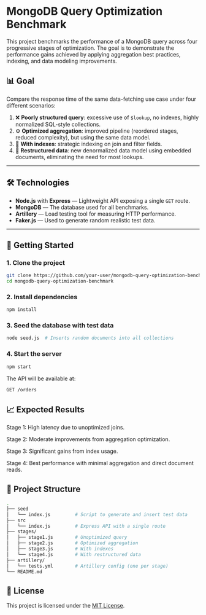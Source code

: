# MongoDB Query Optimization Benchmark

This project benchmarks the performance of a MongoDB query across four progressive stages of optimization. The goal is to demonstrate the performance gains achieved by applying aggregation best practices, indexing, and data modeling improvements.

## 📊 Goal

Compare the response time of the same data-fetching use case under four different scenarios:

1. ❌ **Poorly structured query**: excessive use of `$lookup`, no indexes, highly normalized SQL-style collections.
2. ⚙️ **Optimized aggregation**: improved pipeline (reordered stages, reduced complexity), but using the same data model.
3. 🧭 **With indexes**: strategic indexing on join and filter fields.
4. 🧱 **Restructured data**: new denormalized data model using embedded documents, eliminating the need for most lookups.

---

## 🛠️ Technologies

- **Node.js** with **Express** — Lightweight API exposing a single `GET` route.
- **MongoDB** — The database used for all benchmarks.
- **Artillery** — Load testing tool for measuring HTTP performance.
- **Faker.js** — Used to generate random realistic test data.

---

## 🚀 Getting Started

### 1. Clone the project

```bash
git clone https://github.com/your-user/mongodb-query-optimization-benchmark.git
cd mongodb-query-optimization-benchmark
```

### 2. Install dependencies

```bash
npm install
```

### 3. Seed the database with test data

```bash
node seed.js  # Inserts random documents into all collections
```

### 4. Start the server

```bash
npm start
```

The API will be available at:

```bash
GET /orders
```

## 📈 Expected Results

Stage 1: High latency due to unoptimized joins.

Stage 2: Moderate improvements from aggregation optimization.

Stage 3: Significant gains from index usage.

Stage 4: Best performance with minimal aggregation and direct document reads.

## 📂 Project Structure

```bash
.
├── seed
│   └── index.js         # Script to generate and insert test data
├── src
│   └── index.js         # Express API with a single route
├── stages/
│   ├── stage1.js        # Unoptimized query
│   ├── stage2.js        # Optimized aggregation
│   ├── stage3.js        # With indexes
│   └── stage4.js        # With restructured data
├── artillery/
│   └── tests.yml        # Artillery config (one per stage)
└── README.md

```

## 📄 License

This project is licensed under the [MIT License](LISCENCE).
